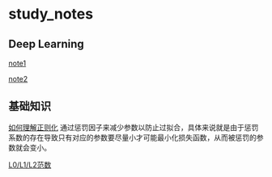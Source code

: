 # study_notes

## Deep Learning

[note1](https://github.com/ty4z2008/Qix/blob/master/dl.md)

[note2](https://github.com/ty4z2008/Qix/blob/master/dl2.md)

## 基础知识

[如何理解正则化](http://doc.okbase.net/jianxinzhou/archive/111322.html)
通过惩罚因子来减少参数以防止过拟合，具体来说就是由于惩罚系数的存在导致只有对应的参数要尽量小才可能最小化损失函数，从而被惩罚的参数就会变小。

[L0/L1/L2范数](http://blog.csdn.net/zouxy09/article/details/24971995/)
